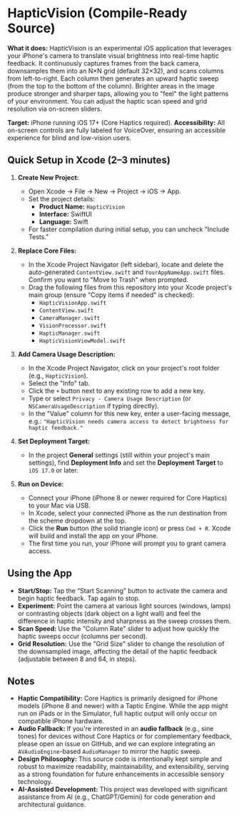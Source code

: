 # HapticVision (Compile-Ready Source)

**What it does:**
HapticVision is an experimental iOS application that leverages your iPhone's camera to translate visual brightness into real-time haptic feedback. It continuously captures frames from the back camera, downsamples them into an N×N grid (default 32×32), and scans columns from left-to-right. Each column then generates an upward haptic sweep (from the top to the bottom of the column). Brighter areas in the image produce stronger and sharper taps, allowing you to "feel" the light patterns of your environment. You can adjust the haptic scan speed and grid resolution via on-screen sliders.

**Target:** iPhone running iOS 17+ (Core Haptics required).
**Accessibility:** All on-screen controls are fully labeled for VoiceOver, ensuring an accessible experience for blind and low-vision users.

## Quick Setup in Xcode (2–3 minutes)

1.  **Create New Project:**
    * Open Xcode → File → New → Project → iOS → App.
    * Set the project details:
        * **Product Name:** `HapticVision`
        * **Interface:** SwiftUI
        * **Language:** Swift
    * For faster compilation during initial setup, you can uncheck "Include Tests."

2.  **Replace Core Files:**
    * In the Xcode Project Navigator (left sidebar), locate and delete the auto-generated `ContentView.swift` and `YourAppNameApp.swift` files. Confirm you want to "Move to Trash" when prompted.
    * Drag the following files from this repository into your Xcode project's main group (ensure "Copy items if needed" is checked):
        * `HapticVisionApp.swift`
        * `ContentView.swift`
        * `CameraManager.swift`
        * `VisionProcessor.swift`
        * `HapticManager.swift`
        * `HapticVisionViewModel.swift`

3.  **Add Camera Usage Description:**
    * In the Xcode Project Navigator, click on your project's root folder (e.g., `HapticVision`).
    * Select the "Info" tab.
    * Click the `+` button next to any existing row to add a new key.
    * Type or select `Privacy - Camera Usage Description` (or `NSCameraUsageDescription` if typing directly).
    * In the "Value" column for this new key, enter a user-facing message, e.g.:
        `"HapticVision needs camera access to detect brightness for haptic feedback."`

4.  **Set Deployment Target:**
    * In the project **General** settings (still within your project's main settings), find **Deployment Info** and set the **Deployment Target** to `iOS 17.0` or later.

5.  **Run on Device:**
    * Connect your iPhone (iPhone 8 or newer required for Core Haptics) to your Mac via USB.
    * In Xcode, select your connected iPhone as the run destination from the scheme dropdown at the top.
    * Click the **Run** button (the solid triangle icon) or press `Cmd + R`. Xcode will build and install the app on your iPhone.
    * The first time you run, your iPhone will prompt you to grant camera access.

## Using the App

-   **Start/Stop:** Tap the “Start Scanning” button to activate the camera and begin haptic feedback. Tap again to stop.
-   **Experiment:** Point the camera at various light sources (windows, lamps) or contrasting objects (dark object on a light wall) and feel the difference in haptic intensity and sharpness as the sweep crosses them.
-   **Scan Speed:** Use the "Column Rate" slider to adjust how quickly the haptic sweeps occur (columns per second).
-   **Grid Resolution:** Use the "Grid Size" slider to change the resolution of the downsampled image, affecting the detail of the haptic feedback (adjustable between 8 and 64, in steps).

## Notes

-   **Haptic Compatibility:** Core Haptics is primarily designed for iPhone models (iPhone 8 and newer) with a Taptic Engine. While the app might run on iPads or in the Simulator, full haptic output will only occur on compatible iPhone hardware.
-   **Audio Fallback:** If you're interested in an **audio fallback** (e.g., sine tones) for devices without Core Haptics or for complementary feedback, please open an issue on GitHub, and we can explore integrating an `AVAudioEngine`-based `AudioManager` to mirror the haptic sweep.
-   **Design Philosophy:** This source code is intentionally kept simple and robust to maximize readability, maintainability, and extensibility, serving as a strong foundation for future enhancements in accessible sensory technology.
-   **AI-Assisted Development:** This project was developed with significant assistance from AI (e.g., ChatGPT/Gemini) for code generation and architectural guidance.
